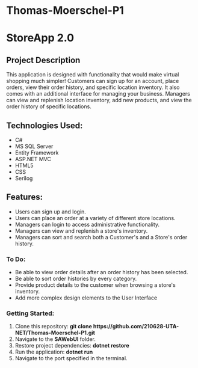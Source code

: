 # Thomas-Moerschel-P1
<h1>StoreApp 2.0</h1>
<h2>Project Description </h2>
This application is designed with functionality that would make virtual shopping much simpler! Customers can sign up for an account, place orders, view their order history, and specific location inventory. It also comes with an additional interface for managing your business. Managers can view and replenish location inventory, add new products, and view the order history of specific locations.
<h2>Technologies Used:</h2>
  <ul>
    <li>C#</li>
    <li>MS SQL Server</li>
    <li>Entity Framework</li>
    <li>ASP.NET MVC</li>
    <li>HTML5</li>
    <li>CSS</li>
    <li>Serilog</li>
  </ul>
<h2>Features:</h2>
  <ul>
    <li>Users can sign up and login.</li>
    <li>Users can place an order at a variety of different store locations. </li>
    <li>Managers can login to access administrative functionality. </li>
    <li>Managers can view and replenish a store's inventory.</li>
    <li>Managers can sort and search both a Customer's and a Store's order history. </li>
  </ul>
<h3>To Do:</h3>
  <ul>
  <li> Be able to view order details after an order history has been selected. </li>
  <li> Be able to sort order histories by every category. </li>
  <li> Provide product details to the customer when browsing a store's inventory. </li>
  <li> Add more complex design elements to the User Interface </li>
  </ul>
<h3>Getting Started:</h3>
<ol>
  <li> Clone this repository: <b>git clone https://github.com/210628-UTA-NET/Thomas-Moerschel-P1.git</b> </li>
  <li> Navigate to the <b>SAWebUI</b> folder. </li>
  <li> Restore project dependencies: <b>dotnet restore</b> </li>
  <li> Run the application: <b>dotnet run</b> </li>
  <li> Navigate to the port specified in the terminal. </li>
</ol>

